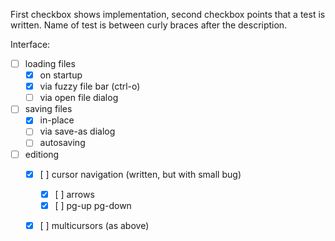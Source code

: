 First checkbox shows implementation, second checkbox points that a test is written. Name of test is between curly braces after the description.

Interface:
- [ ] loading files
	- [x] on startup
	- [x] via fuzzy file bar (ctrl-o)
	- [ ] via open file dialog
- [ ] saving files
	- [x] in-place
	- [ ] via save-as dialog
	- [ ] autosaving
- [ ] editiong
	- [x] [ ] cursor navigation (written, but with small bug)
		- [x] [ ] arrows
		- [x] [ ] pg-up pg-down
	- [x] [ ] multicursors (as above)
	